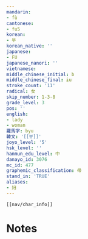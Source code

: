 ```yaml
---
mandarin:
- fù
cantonese:
- fu5
korean:
- 부
korean_native: ''
japanese:
- FU
japanese_nanori: ''
vietnamese:
middle_chinese_initial: b
middle_chinese_final: ɨu
stroke_count: '11'
radical: 女
skip_number: 1-3-8
grade_level: 3
pos: ''
english:
- lady
- woman
羅馬字: byu
韓文: '[[뷰]]'
joyo_level: '5'
hsk_level: ''
hanmun_edu_level: 中
danayo_id: 3076
mc_id: 477
graphemic_classification: 帚
stand_in: 'TRUE'
aliases:
- 妇
---
```

```meta-bind-embed
[[nav/char_info]]
```

# Notes
